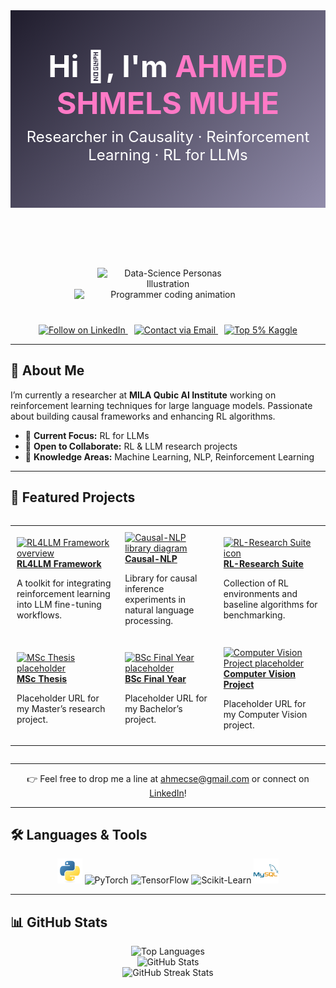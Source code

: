 <header>
  <!-- ====== Custom Banner ====== -->
  <section align="center" style="background: linear-gradient(135deg, #1f1c2c, #928dab); padding: 60px 0; color: #fff;">
    <h1 style="font-size: 3rem; margin: 0;">Hi 👋, I'm <span style="color: #ff79c6;">AHMED SHMELS MUHE</span></h1>
    <p style="font-size: 1.5rem; margin: 10px 0;">Researcher in Causality · Reinforcement Learning · RL for LLMs</p>
  </section>
</header>

<main>
  <!-- ====== Header & GIF ====== -->
  <div align="center" style="display: flex; align-items: center; justify-content: space-around; padding: 40px 0; flex-wrap: wrap;">
    <img src="https://www.arangodb.com/wp-content/uploads/2022/04/Data-Science-Personas-icons.png" alt="Data-Science Personas Illustration" style="max-width: 45%; height: auto;" />
    <img alt="Programmer coding animation" width="300" src="https://cdn.dribbble.com/users/1162077/screenshots/3848914/programmer.gif" />
  </div>

  <!-- ====== Connect & Follow ====== -->
  <section align="center">
    <a href="https://www.linkedin.com/in/ahmecse/" target="_blank" rel="noopener noreferrer">
      <img src="https://img.shields.io/badge/LinkedIn-Follow-blue?style=for-the-badge&logo=linkedin" alt="Follow on LinkedIn" />
    </a>
    <a href="mailto:ahmecse@gmail.com" target="_blank" rel="noopener noreferrer" style="margin-left: 10px;">
      <img src="https://img.shields.io/badge/Email-Contact-green?style=for-the-badge&logo=gmail" alt="Contact via Email" />
    </a>
    <a href="https://www.kaggle.com/ahmecse" target="_blank" rel="noopener noreferrer" style="margin-left: 10px;">
      <img src="https://img.shields.io/badge/Kaggle-Top%205%25-brightgreen?style=for-the-badge&logo=kaggle" alt="Top 5% Kaggle" />
    </a>
  </section>

  <hr />

  <!-- ====== About Me ====== -->
  <section>
    <h2>🔎 About Me</h2>
    <p>I’m currently a researcher at <strong>MILA Qubic AI Institute</strong> working on reinforcement learning techniques for large language models. Passionate about building causal frameworks and enhancing RL algorithms.</p>
    <ul>
      <li>🔭 <strong>Current Focus:</strong> RL for LLMs</li>
      <li>👯 <strong>Open to Collaborate:</strong> RL &amp; LLM research projects</li>
      <li>💬 <strong>Knowledge Areas:</strong> Machine Learning, NLP, Reinforcement Learning</li>
    </ul>
  </section>

  <hr />

  <!-- ====== Featured Projects ====== -->
  <section>
    <h2>🚀 Featured Projects</h2>
    <div style="overflow-x:auto;">
      <table>
        <tr>
          <td class="project-card">
            <a href="https://github.com/ahmecse/RL4LLM" target="_blank" rel="noopener noreferrer">
              <img src="https://raw.githubusercontent.com/ahmecse/RL4LLM/main/docs/overview.png" alt="RL4LLM Framework overview" width="100" />
              <br /><strong>RL4LLM Framework</strong>
            </a>
            <p>A toolkit for integrating reinforcement learning into LLM fine-tuning workflows.</p>
          </td>
          <td class="project-card">
            <a href="https://github.com/ahmecse/causal-nlp" target="_blank" rel="noopener noreferrer">
              <img src="https://raw.githubusercontent.com/ahmecse/causal-nlp/master/assets/diagram.png" alt="Causal-NLP library diagram" width="100" />
              <br /><strong>Causal-NLP</strong>
            </a>
            <p>Library for causal inference experiments in natural language processing.</p>
          </td>
          <td class="project-card">
            <a href="https://github.com/ahmecse/rl-research" target="_blank" rel="noopener noreferrer">
              <img src="https://raw.githubusercontent.com/ahmecse/rl-research/main/assets/rl.png" alt="RL-Research Suite icon" width="100" />
              <br /><strong>RL-Research Suite</strong>
            </a>
            <p>Collection of RL environments and baseline algorithms for benchmarking.</p>
          </td>
        </tr>
        <tr>
          <td class="project-card">
            <a href="#" target="_blank" rel="noopener noreferrer">
              <img src="https://via.placeholder.com/100?text=MSc+Project" alt="MSc Thesis placeholder" width="100" />
              <br /><strong>MSc Thesis</strong>
            </a>
            <p>Placeholder URL for my Master’s research project.</p>
          </td>
          <td class="project-card">
            <a href="#" target="_blank" rel="noopener noreferrer">
              <img src="https://via.placeholder.com/100?text=BSc+Project" alt="BSc Final Year placeholder" width="100" />
              <br /><strong>BSc Final Year</strong>
            </a>
            <p>Placeholder URL for my Bachelor’s project.</p>
          </td>
          <td class="project-card">
            <a href="#" target="_blank" rel="noopener noreferrer">
              <img src="https://via.placeholder.com/100?text=CV+Project" alt="Computer Vision Project placeholder" width="100" />
              <br /><strong>Computer Vision Project</strong>
            </a>
            <p>Placeholder URL for my Computer Vision project.</p>
          </td>
        </tr>
      </table>
    </div>
  </section>

  <hr />

  <!-- ====== Call to Action ====== -->
  <section align="center">
    <p>👉 Feel free to drop me a line at <a href="mailto:ahmecse@gmail.com">ahmecse@gmail.com</a> or connect on <a href="https://linkedin.com/in/ahmecse" target="_blank" rel="noopener noreferrer">LinkedIn</a>!</p>
  </section>

  <hr />

  <!-- ====== Skills ====== -->
  <section>
    <h2>🛠️ Languages &amp; Tools</h2>
    <p align="center">
      <img src="https://raw.githubusercontent.com/devicons/devicon/master/icons/python/python-original.svg" alt="Python" width="40" height="40" />
      <img src="https://www.vectorlogo.zone/logos/pytorch/pytorch-icon.svg" alt="PyTorch" width="40" height="40" />
      <img src="https://www.vectorlogo.zone/logos/tensorflow/tensorflow-icon.svg" alt="TensorFlow" width="40" height="40" />
      <img src="https://upload.wikimedia.org/wikipedia/commons/0/05/Scikit_learn_logo_small.svg" alt="Scikit-Learn" width="40" height="40" />
      <img src="https://raw.githubusercontent.com/devicons/devicon/master/icons/mysql/mysql-original-wordmark.svg" alt="MySQL" width="40" height="40" />
    </p>
  </section>

  <hr />

  <!-- ====== GitHub Stats ====== -->
  <section>
    <h2>📊 GitHub Stats</h2>
    <p align="center">
      <img src="https://github-readme-stats.vercel.app/api/top-langs?username=ahmecse&show_icons=true&locale=en&layout=compact" alt="Top Languages" />
      <br />
      <img src="https://github-readme-stats.vercel.app/api?username=ahmecse&show_icons=true&locale=en" alt="GitHub Stats" />
      <br />
      <img src="https://github-readme-streak-stats.herokuapp.com/?user=ahmecse" alt="GitHub Streak Stats" />
    </p>
  </section>
</main>

<footer>
  <!-- ====== Responsive CSS & Hover ====== -->
  <style>
    @media (max-width: 600px) {
      div[align="center"] { flex-direction: column; }
      div[align="center"] img { max-width: 80%; margin-bottom: 20px; }
    }
    .project-card { transition: transform 0.2s, box-shadow 0.2s; padding: 10px; }
    .project-card:hover { transform: scale(1.05); box-shadow: 0 4px 8px rgba(0,0,0,0.2); }
  </style>
</footer>
